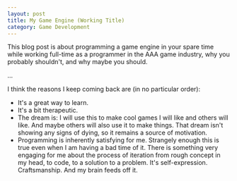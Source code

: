 ```yaml
---
layout: post
title: My Game Engine (Working Title)
category: Game Development
---
```


This blog post is about programming a game engine in your spare time while working full-time as a programmer in the AAA game industry, why you probably shouldn't, and why maybe you should.

...

I think the reasons I keep coming back are (in no particular order):

- It's a great way to learn.
- It's a bit therapeutic. 
- The dream is: I will use this to make cool games I will like and others will like. And maybe others will also use it to make things. That dream isn't showing any signs of dying, so it remains a source of motivation.
- Programming is inherently satisfying for me. Strangely enough this is true even when I am having a bad time of it. There is something very engaging for me about the process of iteration from rough concept in my head, to code, to a solution to a problem. It's self-expression. Craftsmanship. And my brain feeds off it.
